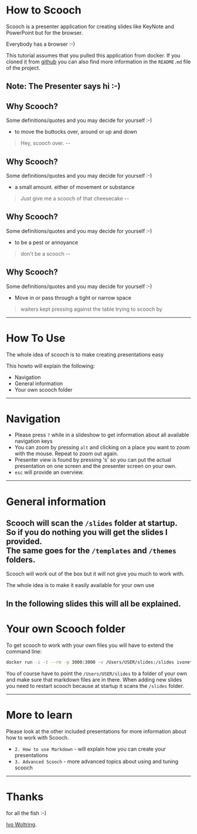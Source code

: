 # How to Scooch

Scooch is a presenter application for creating slides like KeyNote and PowerPoint but for the browser.

Everybody has a browser :-) <!-- .element: class="center" -->

This tutorial assumes that you pulled this application from docker. 
If you cloned it from [github](https://github.com/IvoNet/scooch) you can also 
find more information in the `README.md` file of the project.
 
Note:
The Presenter says hi :-)
--
<!-- .slide: data-transition="none" -->
## Why Scooch?

Some definitions/quotes and you may decide for yourself :-)

* to move the buttocks over, around or up and down

> Hey, scooch over.
--
<!-- .slide: data-transition="none" -->
## Why Scooch?

Some definitions/quotes and you may decide for yourself :-)

* a small amount. either of movement or substance

> Just give me a scooch of that cheesecake
--
<!-- .slide: data-transition="none" -->
## Why Scooch?

Some definitions/quotes and you may decide for yourself :-)

* to be a pest or annoyance

> don't be a scooch
--
<!-- .slide: data-transition="none" -->
## Why Scooch?

Some definitions/quotes and you may decide for yourself :-)

* Move in or pass through a tight or narrow space

> waiters kept pressing against the table trying to scooch by
---
# How To Use

The whole idea of scooch is to make creating presentations easy

This howto will explain the following:

* Navigation
* General information
* Your own scooch folder
---
# Navigation

* Please press `?` while in a slideshow to get information about all available navigation keys
* You can zoom by pressing `alt` and clicking on a place you want to zoom with the mouse. Repeat to zoom out again.
* Presenter view is found by pressing 's' so you can put the actual presentation on one screen and the presenter screen on your own.
* `esc` will provide an overview.

---
# General information

Scooch will scan the `/slides` folder at startup.  
So if you do nothing you will get the slides I provided.    
The same goes for the `/templates` and `/themes` folders.  
--
Scooch will work out of the box but it will not give you much to work with.

The whole idea is to make it easily available for your own use

In the following slides this will all be explained.
---
# Your own Scooch folder

To get scooch to work with your own files you will have to extend the command line:

```bash
docker run -i -t --rm -p 3000:3000 -v /Users/USER/slides:/slides ivonet/scooch
```

You of course have to point the `/Users/USER/slides` to a folder of your own and make sure that markdown files are in there.
When adding new slides you need to restart scooch because at startup it scans the `/slides` folder.

---
# More to learn

Please look at the other included presentations for more information about how to work with Scooch.
 
* `2. How to use Markdown` - will explain how you can create your presentations
* `3. Advanced Scooch` - more advanced topics about using and tuning scooch
 
---
# Thanks

for all the fish :-)

[Ivo Woltring](http://www.ivonet.nl/home/contact).
